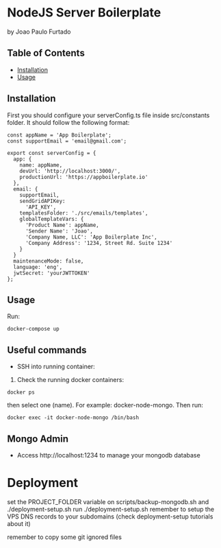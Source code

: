 # NodeJS Server Boilerplate

by Joao Paulo Furtado

## Table of Contents

- [Installation](#installation)
- [Usage](#usage)

## Installation

First you should configure your serverConfig.ts file inside src/constants folder. It should follow the following format:

```
const appName = 'App Boilerplate';
const supportEmail = 'email@gmail.com';

export const serverConfig = {
  app: {
    name: appName,
    devUrl: 'http://localhost:3000/',
    productionUrl: 'https://appboilerplate.io'
  },
  email: {
    supportEmail,
    sendGridAPIKey:
      'API_KEY',
    templatesFolder: './src/emails/templates',
    globalTemplateVars: {
      'Product Name': appName,
      'Sender Name': 'Joao',
      'Company Name, LLC': 'App Boilerplate Inc',
      'Company Address': '1234, Street Rd. Suite 1234'
    }
  }
  maintenanceMode: false,
  language: 'eng',
  jwtSecret: 'yourJWTTOKEN'
};
```

## Usage

Run:

```
docker-compose up

```

## Useful commands

- SSH into running container:

1. Check the running docker containers:

```
docker ps
```

then select one (name). For example: docker-node-mongo. Then run:

```
docker exec -it docker-node-mongo /bin/bash
```

## Mongo Admin

- Access http://localhost:1234 to manage your mongodb database

# Deployment

set the PROJECT_FOLDER variable on scripts/backup-mongodb.sh and ./deployment-setup.sh
run ./deployment-setup.sh
remember to setup the VPS DNS records to your subdomains (check deployment-setup tutorials about it)

remember to copy some git ignored files
